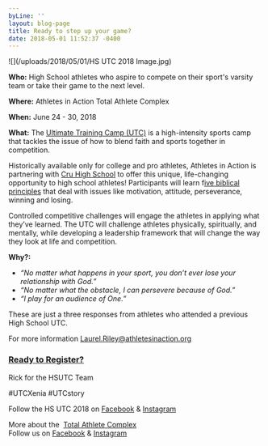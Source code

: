 ```yaml
---
byLine: ''
layout: blog-page
title: Ready to step up your game?
date: 2018-05-01 11:52:37 -0400
---
```

![](/uploads/2018/05/01/HS UTC 2018 Image.jpg)

**Who:**  High School athletes who aspire to compete on their sport's varsity team or take their game to the next level.

**Where:**  Athletes in Action Total Athlete Complex

**When:**  June 24 - 30, 2018

**What:** The [Ultimate Training Camp (UTC)](http://www.ultimatetrainingcamp.com/) is a high-intensity sports camp that tackles the issue of how to blend faith and sports together in competition.

Historically available only for college and pro athletes, Athletes in Action is partnering with [Cru High School](http://www.cruhighschool.com/) to offer this unique, life-changing opportunity to high school athletes! Participants will learn f[ive biblical principles](http://www.ultimatetrainingcamp.com/utc-principles) that deal with issues like motivation, attitude, perseverance, winning and losing.

Controlled competitive challenges will engage the athletes in applying what they’ve learned. The UTC will challenge athletes physically, spiritually, and mentally, while developing a leadership framework that will change the way they look at life and competition.

**Why?:**

* _“No matter what happens in your sport, you don’t ever lose your relationship with God.”_
* _“No matter what the obstacle, I can persevere because of God.”_
* _“I play for an audience of One.”_

These are just a three responses from athletes who attended a previous High School UTC.

For more information [Laurel.Riley@athletesinaction.org](mailto:laurel.riley@athletesinaction.org)

### [**Ready to Register?**]()

Rick for the HSUTC Team

\#UTCXenia     #UTCstory

Follow the HS UTC 2018 on  [Facebook](https://www.facebook.com/aiatotalathletecomplex/) & [Instagram](https://www.instagram.com/aia_sports_complex/)

More about the  [Total Athlete Complex](http://www.aiasportscomplex.com/)  
Follow us on  [Facebook](https://www.facebook.com/aiatotalathletecomplex/) & [Instagram](https://www.instagram.com/aia_sports_complex/)